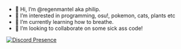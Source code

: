 - 👋 Hi, I’m @regenmantel aka philip.
- 👀 I’m interested in programming, osu!, pokemon, cats, plants etc
- 🌱 I’m currently learning how to breathe.
- 💞️ I’m looking to collaborate on some sick ass code!

[![Discord Presence](https://lanyard.cnrad.dev/api/:246632397863387139)](https://discord.com/users/:246632397863387139)
<!---
yolydev/yolydev is a ✨ special ✨ repository because its `README.md` (this file) appears on your GitHub profile.
You can click the Preview link to take a look at your changes.
--->
